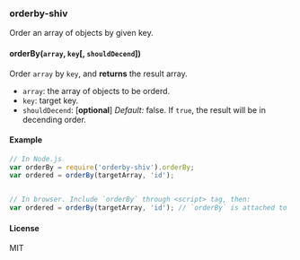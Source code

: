 ### orderby-shiv

Order an array of objects by given key.

#### orderBy(`array`, `key`[, `shouldDecend`])

Order `array` by `key`, and __returns__ the result array.

+ `array`: the array of objects to be orderd.
+ `key`: target key.
+ `shouldDecend`: [__optional__] _Default:_ false. If `true`, the result will be in decending order.

#### Example

~~~js
// In Node.js
var orderBy = require('orderby-shiv').orderBy;
var ordered = orderBy(targetArray, 'id');


// In browser. Include `orderBy` through <script> tag, then:
var ordered = orderBy(targetArray, 'id'); // `orderBy` is attached to `window`.
~~~

#### License

MIT
